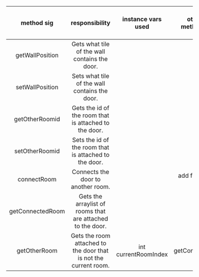 | method sig | responsibility | instance vars used | other class methods called | objects used with method calls | lines of code |
|:----------:|:--------------:|:------------------:|:--------------------------:|:------------------------------:|:-------------:|
|getWallPosition|Gets what tile of the wall contains the door.||||3
|setWallPosition|Sets what tile of the wall contains the door.||||3
|getOtherRoomid|Gets the id of the room that is attached to the door.||||3
|setOtherRoomid|Sets the id of the room that is attached to the door.||||3
|connectRoom|Connects the door to another room.||add from Arraylist class.|Room r|3
|getConnectedRoom|Gets the arraylist of rooms that are attached to the door.||||3
|getOtherRoom|Gets the room attached to the door that is not the current room.|int currentRoomIndex|getConnectedRooms|Room currentRoom|8